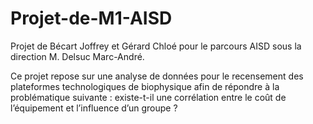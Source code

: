 # Projet-de-M1-AISD
Projet de Bécart Joffrey et Gérard Chloé pour le parcours AISD sous la direction M. Delsuc Marc-André.

Ce projet repose sur une analyse de données pour le recensement des plateformes technologiques de biophysique afin
de répondre à la problématique suivante : existe-t-il une corrélation entre le coût de l’équipement et l’influence d’un
groupe ?
